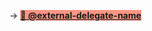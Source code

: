 → <mark class="active-[externel-delegate-name]" style="background: #FA9684;"><strong><a href="">👤 @external-delegate-name</a></strong></mark>